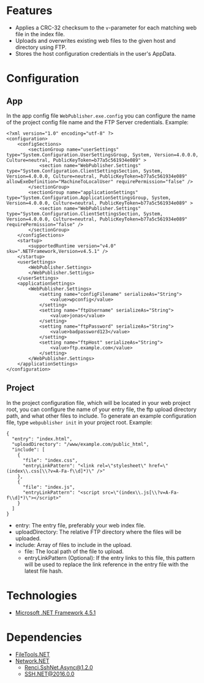 # Features
- Applies a CRC-32 checksum to the `v`-parameter for each matching web file in the index file.
- Uploads and overwrites existing web files to the given host and directory using FTP.
- Stores the host configuration credentials in the user's AppData.

# Configuration
## App
In the app config file `WebPublisher.exe.config` you can configure the name of the project config file name and the FTP Server credentials. Example:
```
<?xml version="1.0" encoding="utf-8" ?>
<configuration>
    <configSections>
        <sectionGroup name="userSettings" type="System.Configuration.UserSettingsGroup, System, Version=4.0.0.0, Culture=neutral, PublicKeyToken=b77a5c561934e089" >
            <section name="WebPublisher.Settings" type="System.Configuration.ClientSettingsSection, System, Version=4.0.0.0, Culture=neutral, PublicKeyToken=b77a5c561934e089" allowExeDefinition="MachineToLocalUser" requirePermission="false" />
        </sectionGroup>
        <sectionGroup name="applicationSettings" type="System.Configuration.ApplicationSettingsGroup, System, Version=4.0.0.0, Culture=neutral, PublicKeyToken=b77a5c561934e089" >
            <section name="WebPublisher.Settings" type="System.Configuration.ClientSettingsSection, System, Version=4.0.0.0, Culture=neutral, PublicKeyToken=b77a5c561934e089" requirePermission="false" />
        </sectionGroup>
    </configSections>
    <startup> 
        <supportedRuntime version="v4.0" sku=".NETFramework,Version=v4.5.1" />
    </startup>
    <userSettings>
        <WebPublisher.Settings>
        </WebPublisher.Settings>
    </userSettings>
    <applicationSettings>
        <WebPublisher.Settings>
            <setting name="configFilename" serializeAs="String">
                <value>wpconfig</value>
            </setting>
            <setting name="ftpUsername" serializeAs="String">
                <value>jonas</value>
            </setting>
            <setting name="ftpPassword" serializeAs="String">
                <value>badpassword123</value>
            </setting>
            <setting name="ftpHost" serializeAs="String">
                <value>ftp.example.com</value>
            </setting>
        </WebPublisher.Settings>
    </applicationSettings>
</configuration>
```
## Project
In the project configuration file, which will be located in your web project root, you can configure the name of your entry file, the ftp upload directory path, and what other files to include. To generate an example configuration file, type `webpublisher init` in your project root. Example:
```
{
  "entry": "index.html",
  "uploadDirectory": "/www/example.com/public_html",
  "include": [
    {
      "file": "index.css",
      "entryLinkPattern": "<link rel=\"stylesheet\" href=\"(index\\.css[\\?v=A-Fa-f\\d]*)\" />"
    },
    {
      "file": "index.js",
      "entryLinkPattern": "<script src=\"(index\\.js[\\?v=A-Fa-f\\d]*)\"></script>"
    }
  ]
}
```

- entry: The entry file, preferably your web index file.
- uploadDirectory: The relative FTP directory where the files will be uploaded.
- include: Array of files to include in the upload.
  - file: The local path of the file to upload.
  - entryLinkPattern (Optional): If the entry links to this file, this pattern will be used to replace the link reference in the entry file with the latest file hash.

# Technologies
- [Microsoft .NET Framework 4.5.1](https://www.microsoft.com/sv-se/download/details.aspx?id=40779)

# Dependencies
- [FileTools.NET](https://github.com/sewil/FileTools.NET)
- [Network.NET](https://github.com/sewil/Network.NET)
  - [Renci.SshNet.Async@1.2.0](https://github.com/JohnTheGr8/Renci.SshNet.Async)
  - [SSH.NET@2016.0.0](https://github.com/sshnet/SSH.NET)
